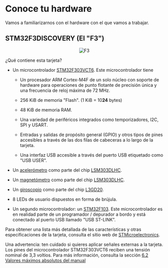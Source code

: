 # Conoce tu hardware

Vamos a familiarizarnos con el hardware con el que vamos a trabajar.

## STM32F3DISCOVERY (El "F3")

<p align="center">
<img title="F3" src="../assets/f3.jpg">
</p>

¿Qué contiene esta tarjeta?

- Un microcontrolador [STM32F303VCT6](https://www.st.com/en/microcontrollers/stm32f303vc.html). Este microcontrolador tiene

  - Un procesador ARM Cortex-M4F de un solo núcleo con soporte de hardware para operaciones de punto flotante de precisión única y una frecuencia de reloj máxima de 72 MHz.

  - 256 KiB de memoria "Flash". (1 KiB = 10**24** bytes)

  - 48 KiB de memoria RAM.

  - Una variedad de periféricos integrados como temporizadores, I2C, SPI y USART.

  - Entradas y salidas de propósito general (GPIO) y otros tipos de pines accesibles a través de las dos filas de cabeceras a lo largo de la tarjeta.

  - Una interfaz USB accesible a través del puerto USB etiquetado como "USB USER".

- Un [acelerómetro](https://es.wikipedia.org/wiki/Aceler%C3%B3metro) como parte del chip [LSM303DLHC](https://www.st.com/en/mems-and-sensors/lsm303dlhc.html).

- Un [magnetómetro](https://es.wikipedia.org/wiki/Magnet%C3%B3metro) como parte del chip [LSM303DLHC](https://www.st.com/en/mems-and-sensors/lsm303dlhc.html).

- Un [giroscopio](https://es.wikipedia.org/wiki/Gir%C3%B3scopo) como parte del chip [L3GD20](https://www.pololu.com/file/0J563/L3GD20.pdf).

- 8 LEDs de usuario dispuestos en forma de brújula.

- Un segundo microcontrolador: un [STM32F103](https://www.st.com/en/microcontrollers/stm32f103cb.html). Este microcontrolador es en realidad parte de un programador / depurador a bordo y está conectado al puerto USB llamado "USB ST-LINK".

Para obtener una lista más detallada de las características y otras especificaciones de la tarjeta, consulta el sitio web de [STMicroelectronics](https://www.st.com/en/evaluation-tools/stm32f3discovery.html).

Una advertencia: ten cuidado si quieres aplicar señales externas a la tarjeta. Los pines del microcontrolador STM32F303VCT6 reciben una tensión nominal de 3,3 voltios. Para más información, consulta la sección [6.2 Valores máximos absolutos del manual](https://www.st.com/resource/en/datasheet/stm32f303vc.pdf)
